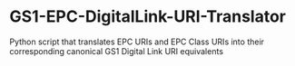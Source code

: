 # GS1-EPC-DigitalLink-URI-Translator
Python script that translates EPC URIs and EPC Class URIs into their corresponding canonical GS1 Digital Link URI equivalents 
